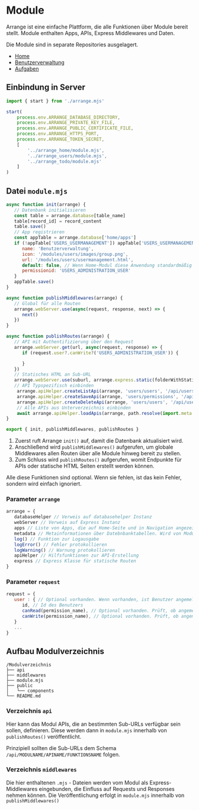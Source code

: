 # Module

Arrange ist eine einfache Plattform, die alle Funktionen über Module bereit stellt.
Module enthalten Apps, APIs, Express Middlewares und Daten.

Die Module sind in separate Repositories ausgelagert.

- [Home](https://github.com/hilderonny/arrange-home)
- [Benutzerverwaltung](https://github.com/hilderonny/arrange-users)
- [Aufgaben](https://github.com/hilderonny/arrange-todo)

## Einbindung in Server

```js
import { start } from './arrange.mjs'

start(
    process.env.ARRANGE_DATABASE_DIRECTORY,
    process.env.ARRANGE_PRIVATE_KEY_FILE,
    process.env.ARRANGE_PUBLIC_CERTIFICATE_FILE,
    process.env.ARRANGE_HTTPS_PORT,
    process.env.ARRANGE_TOKEN_SECRET,
    [
        '../arrange_home/module.mjs',
        '../arrange_users/module.mjs',
        '../arrange_todo/module.mjs'
    ]
)
```

## Datei `module.mjs`

```js
async function init(arrange) {
   // Datenbank initialisieren
   const table = arrange.database[table_name]
   table[record_id] = record_content
   table.save()
   // App registrieren
   const appTable = arrange.database['home/apps']
   if (!appTable['USERS_USERMANAGEMENT']) appTable['USERS_USERMANAGEMENT'] = { // Nur anlegen, wenn nicht bereits vorhanden
      name: 'Benutzerverwaltung',
      icon: '/modules/users/images/group.png',
      url: '/modules/users/usermanagement.html',
      default: false, // Wenn Home-Modul diese Anwendung standardmäßig anzeigen soll
      permissionid: 'USERS_ADMINISTRATION_USER'
   }
   appTable.save()
}

async function publishMiddlewares(arrange) {
   // Global für alle Routen
   arrange.webServer.use(async(request, response, next) => {
      next()
   })
}

async function publishRoutes(arrange) {
   // API mit Authentifizierung über den Request
   arrange.webServer.get(url, async(request, response) => {
      if (request.user?.canWrite?('USERS_ADMINISTRATION_USER')) {

      }
   })
   // Statisches HTML an Sub-URL
   arrange.webServer.use(suburl, arrange.express.static(folderWithStaticFiles))
   // API Typspezifisch einbinden
    arrange.apiHelper.createListApi(arrange, 'users/users', '/api/users/listusers', [ 'USERS_ADMINISTRATION_USER' ])
    arrange.apiHelper.createSaveApi(arrange, 'users/permissions', '/api/users/savepermission', [ 'USERS_ADMINISTRATION_USER' ])
    arrange.apiHelper.createDeleteApi(arrange, 'users/users', '/api/users/deleteuser', [ 'USERS_ADMINISTRATION_USER' ])
    // Alle APIs aus Unterverzeichnis einbinden
    await arrange.apiHelper.loadApis(arrange, path.resolve(import.meta.dirname, './api'))
}

export { init, publishMiddlewares, publishRoutes }
```

1. Zuerst ruft Arrange `init()` auf, damit die Datenbank aktualisiert wird.
2. Anschließend wird `publishMiddlewares()` aufgerufen, um globale Middlewares allen Routen über alle Module hinweg bereit zu stellen.
3. Zum Schluss wird `publishRoutes()` aufgerufen, womit Endpunkte für APIs oder statische HTML Seiten erstellt werden können.

Alle diese Funktionen sind optional. Wenn sie fehlen, ist das kein Fehler, sondern wird einfach ignoriert.


### Parameter `arrange`

```js
arrange = {
   databaseHelper // Verweis auf databasehelper Instanz
   webServer // Verweis auf Express Instanz
   apps // Liste von Apps, die auf Home-Seite und in Navigation angezeigt werden. Wird von Modul "home" geparst
   metadata // Metainformationen über Datebnbanktabellen. Wird von Modul "home" geparst
   log() // Funktion zur Logausgabe
   logError() // Fehler protokollieren
   logWarning() // Warnung protokollieren
   apiHelper // Hilfsfunktionen zur API-Erstellung
   express // Express Klasse für statische Routen
}
```

### Parameter `request`

```js
request = {
   user : { // Optional vorhanden. Wenn vorhanden, ist Benutzer angemeldet
      id, // Id des Benutzers
      canRead(permission_name), // Optional vorhanden. Prüft, ob angemeldeter Benutzer bestimmte Leseberechtigung hat
      canWrite(permission_name), // Optional vorhanden. Prüft, ob angemeldeter Benutzer bestimmte Schreibberechtigung hat
   }
   ...
}
```

## Aufbau Modulverzeichnis

```
/Modulverzeichnis
├── api
├── middlewares
├── module.mjs
├── public
│   └── components
└── README.md
```


### Verzeichnis `api`

Hier kann das Modul APIs, die an bestimmten Sub-URLs verfügbar sein sollen, definieren.
Diese werden dann in `module.mjs` innerhalb von `publishRoutes()` veröffentlicht.

Prinzipiell sollten die Sub-URLs dem Schema `/api/MODULNAME/APINAME/FUNKTIONSNAME` folgen.


### Verzeichnis `middlewares`

Die hier enthaltenen `.mjs` - Dateien werden vom Modul als Express-Middlewares eingebunden, die Einfluss auf Requests und Responses nehmen können.
Die Veröffentlichung erfolgt in `module.mjs` innerhalb von `publishMiddlewares()`

